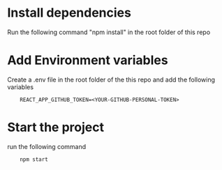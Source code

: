 # Install dependencies

Run the following command "npm install" in the root folder of this repo

# Add Environment variables

Create a .env file in the root folder of the this repo and add the following variables

        REACT_APP_GITHUB_TOKEN=<YOUR-GITHUB-PERSONAL-TOKEN>

# Start the project

run the following command

        npm start
